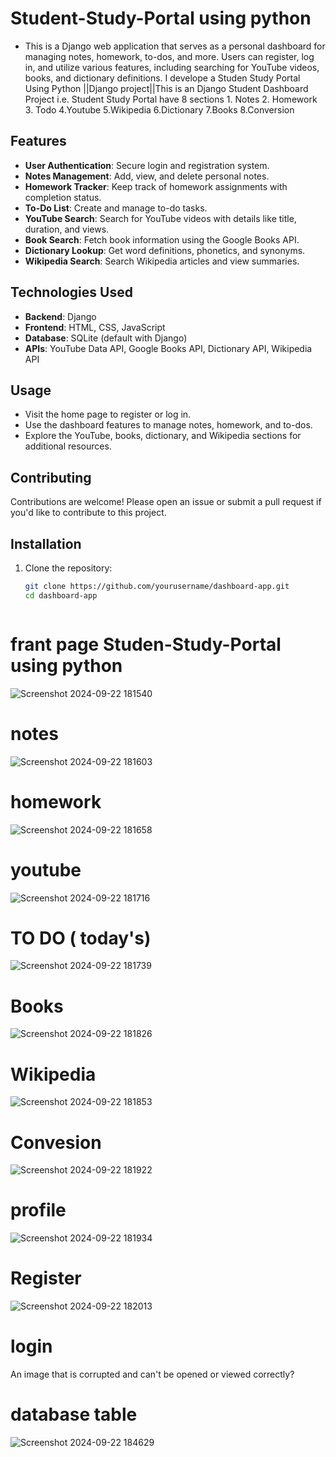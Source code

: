 
# Student-Study-Portal using python
-  This is a Django web application that serves as a personal dashboard for managing notes, homework, to-dos, and more. Users can register, log in, and utilize various features, including searching for YouTube videos, books, and dictionary definitions.
I develope a Studen Study Portal  Using Python  ||Django project||This is an Django Student Dashboard Project i.e. Student Study Portal have 8 sections 1. Notes 2. Homework 3. Todo 4.Youtube 5.Wikipedia 6.Dictionary 7.Books 8.Conversion

## Features

- **User Authentication**: Secure login and registration system.
- **Notes Management**: Add, view, and delete personal notes.
- **Homework Tracker**: Keep track of homework assignments with completion status.
- **To-Do List**: Create and manage to-do tasks.
- **YouTube Search**: Search for YouTube videos with details like title, duration, and views.
- **Book Search**: Fetch book information using the Google Books API.
- **Dictionary Lookup**: Get word definitions, phonetics, and synonyms.
- **Wikipedia Search**: Search Wikipedia articles and view summaries.

## Technologies Used

- **Backend**: Django
- **Frontend**: HTML, CSS, JavaScript
- **Database**: SQLite (default with Django)
- **APIs**: YouTube Data API, Google Books API, Dictionary API, Wikipedia API

## Usage

- Visit the home page to register or log in.
- Use the dashboard features to manage notes, homework, and to-dos.
- Explore the YouTube, books, dictionary, and Wikipedia sections for additional resources.

## Contributing

Contributions are welcome! Please open an issue or submit a pull request if you'd like to contribute to this project.

## Installation

1. Clone the repository:
   ```bash
   git clone https://github.com/yourusername/dashboard-app.git
   cd dashboard-app



# frant page Studen-Study-Portal using python

![Screenshot 2024-09-22 181540](https://github.com/user-attachments/assets/05851e9b-cc4c-4957-9f6a-29892ab721d8)


# notes

![Screenshot 2024-09-22 181603](https://github.com/user-attachments/assets/c823e89f-28a3-4a4d-9fb9-0e0ee9a4c5f6)

# homework
![Screenshot 2024-09-22 181658](https://github.com/user-attachments/assets/66f90e1c-c9d4-42b9-9e6a-e3e4b179a523)

# youtube

![Screenshot 2024-09-22 181716](https://github.com/user-attachments/assets/e6ecb083-614c-429f-b32b-e304b5e37e77)

# TO DO ( today's)
![Screenshot 2024-09-22 181739](https://github.com/user-attachments/assets/f2056b69-ada1-45ab-91f3-f9346f5908aa)

 # Books
 ![Screenshot 2024-09-22 181826](https://github.com/user-attachments/assets/03e26d73-2388-4c5b-bdf1-c25540bba7ca)

# Wikipedia

 ![Screenshot 2024-09-22 181853](https://github.com/user-attachments/assets/2fafb723-b33e-48cd-9543-a4abe52bda09)

# Convesion 

![Screenshot 2024-09-22 181922](https://github.com/user-attachments/assets/6c1aeedf-8dcf-427c-8c14-a25e446d397e)

# profile
![Screenshot 2024-09-22 181934](https://github.com/user-attachments/assets/4ce2a572-b4d4-469a-bbae-0a902ea14e15)


# Register
![Screenshot 2024-09-22 182013](https://github.com/user-attachments/assets/ae83a052-9627-43b8-88ee-eff4bf76782f)
# login
An image that is corrupted and can't be opened or viewed correctly?
#


# database table
![Screenshot 2024-09-22 184629](https://github.com/user-attachments/assets/6e870318-f01f-4ae2-b915-7fa80856229d)
